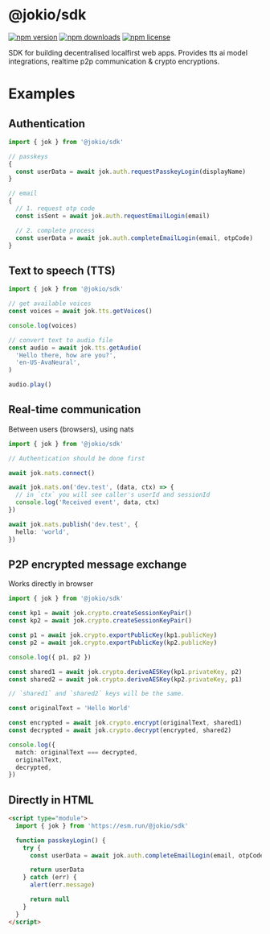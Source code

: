 # @jokio/sdk

[![npm version](https://img.shields.io/npm/v/@jokio/sdk.svg?color=brightgreen)](https://www.npmjs.com/package/@jokio/sdk)
[![npm downloads](https://img.shields.io/npm/dm/@jokio/sdk.svg)](https://www.npmjs.com/package/@jokio/sdk)
[![npm license](https://img.shields.io/npm/l/@jokio/sdk.svg)](https://www.npmjs.com/package/@jokio/sdk)

SDK for building decentralised localfirst web apps.
Provides tts ai model integrations, realtime p2p communication & crypto encryptions.

# Examples

## Authentication

```ts
import { jok } from '@jokio/sdk'

// passkeys
{
  const userData = await jok.auth.requestPasskeyLogin(displayName)
}

// email
{
  // 1. request otp code
  const isSent = await jok.auth.requestEmailLogin(email)

  // 2. complete process
  const userData = await jok.auth.completeEmailLogin(email, otpCode)
}
```

## Text to speech (TTS)

```ts
import { jok } from '@jokio/sdk'

// get available voices
const voices = await jok.tts.getVoices()

console.log(voices)

// convert text to audio file
const audio = await jok.tts.getAudio(
  'Hello there, how are you?',
  'en-US-AvaNeural',
)

audio.play()
```

## Real-time communication

Between users (browsers), using nats

```ts
import { jok } from '@jokio/sdk'

// Authentication should be done first

await jok.nats.connect()

await jok.nats.on('dev.test', (data, ctx) => {
  // in `ctx` you will see caller's userId and sessionId
  console.log('Received event', data, ctx)
})

await jok.nats.publish('dev.test', {
  hello: 'world',
})
```

## P2P encrypted message exchange

Works directly in browser

```ts
import { jok } from '@jokio/sdk'

const kp1 = await jok.crypto.createSessionKeyPair()
const kp2 = await jok.crypto.createSessionKeyPair()

const p1 = await jok.crypto.exportPublicKey(kp1.publicKey)
const p2 = await jok.crypto.exportPublicKey(kp2.publicKey)

console.log({ p1, p2 })

const shared1 = await jok.crypto.deriveAESKey(kp1.privateKey, p2)
const shared2 = await jok.crypto.deriveAESKey(kp2.privateKey, p1)

// `shared1` and `shared2` keys will be the same.

const originalText = 'Hello World'

const encrypted = await jok.crypto.encrypt(originalText, shared1)
const decrypted = await jok.crypto.decrypt(encrypted, shared2)

console.log({
  match: originalText === decrypted,
  originalText,
  decrypted,
})
```

## Directly in HTML

```html
<script type="module">
  import { jok } from 'https://esm.run/@jokio/sdk'

  function passkeyLogin() {
    try {
      const userData = await jok.auth.completeEmailLogin(email, otpCode)

      return userData
    } catch (err) {
      alert(err.message)

      return null
    }
  }
</script>
```
